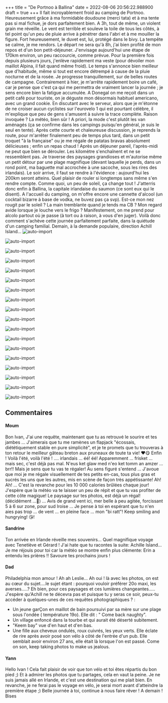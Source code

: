 +++
title = "De Portnoo à Ballina"
date = 2022-08-06 20:56:22.988900
draft = true
+++
Il fait incroyablement froid au camping de Portnoo. Heureusement grâce à ma formidable doudoune (merci tata) et à ma tente pas si mal fichue, je dors parfaitement bien. A 3h, tout de même, un violent grain me réveille. Le vent est terrible et souleve la toile de tous les côtés, à tel point qu'un peu de pluie arrive à pénétrer dans l'abri et à me mouiller la figure. Fort heureusement, le duvet est, lui, protégé dans le bivy. La tempête se calme, je me rendors. Le départ ne sera qu'à 8h, j'ai bien profité de mon repos et d'un bon petit-déjeuner. J'envisage aujourd'hui une étape de 170km environ, un peu raccourcie, comme prévue. Pour la première fois depuis plusieurs jours, j'enlève rapidement ma veste (pour dévoiler mon maillot Alpina, il fait quand même froid). Le temps s'annonce bien meilleur que d'habitude, même si tout est encore détrempé à cause de la pluie nocturne et de la rosée. Je progresse tranquillement, sur de belles routes de campagne. Contrairement à hier, je m'arrête rapidement boire un café, car je pense que c'est ça qui me permettra de vraiment lancer la journée ; je sens encore bien la fatigue accumulée. A Donegal on me reçoit dans un petit café pour touriste, on je déguste mon désormais habituel americano, avec un grand cookie. En discutant avec le serveur, alors que je m'étonne de ne croiser aucun cyclistes sur l'eurovelo 1 qui est pourtant célèbre, il m'explique que peu de gens s'amusent à suivre la trace complète. Raison invoquée ? La météo, bien sûr ! A priori, la mode c'est plutôt les van aménagés (ça se confirme dans les campings puisqu'en général, je suis le seul en tente). Après cette courte et chaleureuse discussion, je reprends la route, pour m'arrêter finalement peu de temps plus tard, dans un petit troquet "à la française" ou je me régale de patatas bravas absolument délicieuses ; enfin un repas chaud ! Après un déjeuner pareil, l'après-midi ne peut que bien se dérouler. Les kilomètre s'enchaînent et ne se ressemblent pas. Je traverse des paysages grandioses et m'autorise même un petit détour par une plage magnifique (devant laquelle je perds, dans un rond point, ma baguette mal accrochée à une sacoche, sous les rires des irlandais). Le soir arrive, il faut se rendre à l'évidence : aujourd'hui les 200km seront atteins. Quel plaisir de rouler si longtemps sans même s'en rendre compte. Comme quoi, un peu de soleil, ça change tout ! J'atterris donc enfin à Ballina, la capitale irlandaise du saumon (ce sont eux qui le disent). A l'accueil du camping, on m'offre encore une cannette d'alcool (un cocktail bizarre à base de vodka, ne buvez pas ça svp). Est-ce mon nez rougit par le soleil ? La main tremblante quand je tends ma CB ? Mon regard avide lorsque je louche vers le frigo ? Manifestement, on me prend pour alcolo partout où je passe (à tort ou à raison, à vous d'en juger). Voilà donc comment s'achève cette journée parfaitement parfaite, dans la quiétude d'un camping familial. Demain, à la demande populaire, direction Achill Island...
![auto-import](https://thumbsnap.com/i/JseNhVwn.jpg)

![auto-import](https://thumbsnap.com/i/pRYJ94bV.jpg)

![auto-import](https://thumbsnap.com/i/oAfhonzZ.jpg)

![auto-import](https://thumbsnap.com/i/GQoEDEaG.jpg)

![auto-import](https://thumbsnap.com/i/tMzgyf4A.jpg)

![auto-import](https://thumbsnap.com/i/r63iUKJn.jpg)

![auto-import](https://thumbsnap.com/i/hh7ar1EH.jpg)

![auto-import](https://thumbsnap.com/i/7gpH7eRK.jpg)

![auto-import](https://thumbsnap.com/i/1KrqQQ5W.jpg)

![auto-import](https://thumbsnap.com/i/77B7xWS5.jpg)

![auto-import](https://thumbsnap.com/i/Jk3pKtkG.jpg)

![auto-import](https://thumbsnap.com/i/JqehquZ1.jpg)

![auto-import](https://thumbsnap.com/i/FD1CJhb8.jpg)

![auto-import](https://thumbsnap.com/i/LGQ8qVmg.jpg)

![auto-import](https://thumbsnap.com/i/f8A6cCDW.jpg)

![auto-import](https://thumbsnap.com/i/AQAtt4wJ.jpg)

![auto-import](https://thumbsnap.com/i/pbaT9GJS.jpg)

![auto-import](https://thumbsnap.com/i/1kJ8nB9g.jpg)
## Commentaires
#### Moum
Bon Ivan,  J'ai une requête, maintenant que tu as retrouvé le sourire et tes jambes ... J'aimerais que tu me ramènes un flapjack "écossais, diététiquement stable en pure simplicité", et je te promets que  tu trouveras à ton retour le meilleur gâteau breton aux pruneaux de toute ta vie! ❤️😋
Enfin !  Voilà l'été, voilà l'été ! .... irlandais ... éé! éé! Apparemment ...  frisket ... mais sec, c'est déjà pas mal. N'eus ket glaw med n'eo  ket tomm  an amzer  ... brr!! Mais  je sens que tu vas te régaler! Au sens figuré s'entend ... J'avoue que moi je me régale visuellement de tes petits en-cas, tous plus gras et sucrés les uns que les autres,  mis en scène de façon très appétissante! Ah! Ah! ... C'est la revanche pour les 10 000 calories brûlées chaque jour! J'espère que la météo  va te laisser un peu de répit et que tu vas profiter de cette côte magique! Le paysage sur tes photos, est déjà un régal! (décidément ...🥴) ...
Avis de grand vent ici, mer belle à peu agitée, forcissant 5 à 6 sur zone, pour sud Iroise ... Je pense à toi en espérant que tu n'en aies pas trop ... de vent ... en pleine face ... mon "bi ratt"! 
 Keep smiling and hungrying! 😘!
#### Sandrine
Ton arrivée en Irlande réveille mes souvenirs...
Quel magnifique voyage avec Tenetiève et Gérard ! 
J'ai hate que tu racontes la suite: Achille Island...
Je me réjouis pour toi car la météo se montre enfin plus clémente: Erin a entendu les prières !!
Savoure tes prochains jours !
#### Dad
Philadelphia mon amour ! Ah ah Leslie...
Ah oui ! là avec les photos, on est au cœur du sujet....le sujet étant : pourquoi vouloir préférer 20o maxi, les averses.....? Eh bien, pour ces paysages et ces lumières changeantes.....
J'espère qu'Achill ne te décevra pas et puisque tu y seras ce soir, peux-tu accéder à quelques-unes de ces requêtes photographiques ? :
- Un jeune garÇon en maillot de bain poursuivi par sa mère sur une plage sous l'ondée ( température 19o). Elle dit : " Come back naughty".
- Un village enfoncé dans la tourbe et qui aurait été déserté subitement.
- "Keem bay" vue d'en haut et d'en bas.
- Une fille aux cheveux ondulés, roux cuivrés, les yeux verts. Elle éclate de rire après avoir posé son vélo à côté de l'entrée d'un pub. Elle semblait avoir environ 27 ans, elle était là lorsque l'on est passé.
Come on son, keep taking photos to make us jealous.
#### Yann
Hello Ivan ! Cela fait plaisir de voir que ton vélo et toi êtes répartis du bon pied ;) Et à admirer les photos que tu partages, cela en vaut la peine.
Je ne suis jamais allé en Irlande, et c'est une destination qui me plait bien.
En revanche, je ne ferai pas le voyage en vélo, je serai mort avant d'atteindre la première étape ;) 
Belle journée à toi, continue à nous faire rêver !
A demain ! Bises
